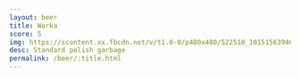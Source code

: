 ```yaml
---
layout: beer
title: Warka
score: 5
img: https://scontent.xx.fbcdn.net/v/t1.0-0/p480x480/522510_10151563946283745_279086474_n.jpg?oh=dd2d5e32f4ba2676735b7af2a2c064cf&oe=590C0A6D
desc: Standard polish garbage
permalink: /beer/:title.html
---
```

